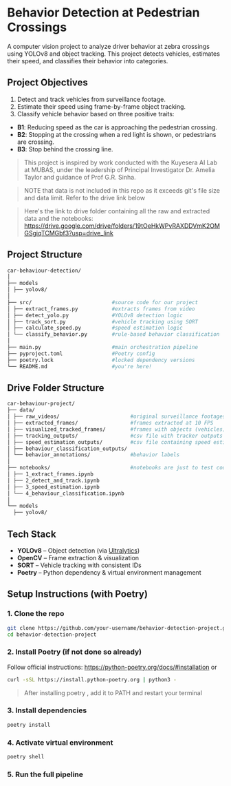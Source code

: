 # Behavior Detection at Pedestrian Crossings

A computer vision project to analyze driver behavior at zebra crossings using YOLOv8 and object tracking. This project detects vehicles, estimates their speed, and classifies their behavior into categories.

## Project Objectives

1. Detect and track vehicles from surveillance footage.
2. Estimate their speed using frame-by-frame object tracking.
3. Classify vehicle behavior based on three positive traits:
  - **B1**: Reducing speed as the car is approaching the pedestrian crossing.
  - **B2**: Stopping at the crossing when a red light is shown, or pedestrians are crossing.
  - **B3**: Stop behind the crossing line.

> This project is inspired by work conducted with the Kuyesera AI Lab at MUBAS, under the leadership of Principal Investigator Dr. Amelia Taylor and guidance of Prof G.R. Sinha.

> NOTE that data is not included in this repo as it exceeds git's file size and data limit. Refer to the drive link below

> Here's the link to drive folder containing all the raw and extracted data and the notebooks: https://drive.google.com/drive/folders/19tOeHkWPvRAXDDVmK2OMGSgiqTCMGbf3?usp=drive_link



## Project Structure
```bash
car-behaviour-detection/
│
├── models
│ ├── yolov8/
│
├── src/                          #source code for our project
│ ├── extract_frames.py           #extracts frames from video
│ ├── detect_yolo.py              #YOLOv8 detection logic
│ ├── track_sort.py               #vehicle tracking using SORT
│ ├── calculate_speed.py          #speed estimation logic
│ └── classify_behavior.py        #rule-based behavior classification
│
├── main.py                       #main orchestration pipeline
├── pyproject.toml                #Poetry config
├── poetry.lock                   #locked dependency versions
└── README.md                     #you're here!
```

## Drive Folder Structure
```bash
car-behaviour-project/
├── data/                         
│ ├── raw_videos/                       #original surveillance footages
│ ├── extracted_frames/                 #frames extracted at 10 FPS
│ ├── visualized_tracked_frames/        #frames with objects (vehicles) detected and tracked with their ID (visuualized as bounding boxes)
│ ├── tracking_outputs/                 #csv file with tracker outputs (with IDs)
│ ├── speed_estimation_outputs/         #csv file containing speed estimations for different vehicles (tracked by ID)
│ ├── behaviour_classification_outputs/
│ └── behavior_annotations/             #behavior labels
│
├── notebooks/                          #notebooks are just to test code in sections (on colab) before adding it  to src
│ ├── 1_extract_frames.ipynb           
│ ├── 2_detect_and_track.ipynb           
│ ├── 3_speed_estimation.ipynb
│ └── 4_behaviour_classification.ipynb
│
└── models
  ├── yolov8/
```


## Tech Stack

- **YOLOv8** – Object detection (via [Ultralytics](https://github.com/ultralytics/ultralytics))
- **OpenCV** – Frame extraction & visualization
- **SORT** – Vehicle tracking with consistent IDs
- **Poetry** – Python dependency & virtual environment management
  
## Setup Instructions (with Poetry)

### 1. Clone the repo

```bash
git clone https://github.com/your-username/behavior-detection-project.git
cd behavior-detection-project
```

### 2. Install Poetry (if not done so already)
Follow official instructions: https://python-poetry.org/docs/#installation
or
```bash
curl -sSL https://install.python-poetry.org | python3 -
```
> After installing poetry , add it to PATH and restart your terminal

### 3. Install dependencies
```bash
poetry install
```
### 4. Activate virtual environment
```bash
poetry shell
```
### 5. Run the full pipeline
